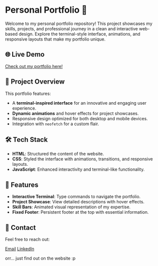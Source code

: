 # Personal Portfolio 🌟

Welcome to my personal portfolio repository! This project showcases my skills, projects, and professional journey in a clean and interactive web-based design. Explore the terminal-style interface, animations, and responsive layouts that make my portfolio unique.

## 🌐 Live Demo
[Check out my portfolio here!]([https://your-portfolio-link.com](https://kuberwastaken.github.io/))

## 📂 Project Overview
This portfolio features:
- A **terminal-inspired interface** for an innovative and engaging user experience.
- **Dynamic animations** and hover effects for project showcases.
- Responsive design optimized for both desktop and mobile devices.
- Integration with `neofetch` for a custom flair.

## 🛠️ Tech Stack
- **HTML**: Structured the content of the website.
- **CSS**: Styled the interface with animations, transitions, and responsive layouts.
- **JavaScript**: Enhanced interactivity and terminal-like functionality.

## 📜 Features
- **Interactive Terminal**: Type commands to navigate the portfolio.
- **Project Showcase**: View detailed descriptions with hover effects.
- **Skill Bars**: Animated visual representation of my expertise.
- **Fixed Footer**: Persistent footer at the top with essential information.

## 📧 Contact
Feel free to reach out:

[Email](Kuberhob@gmail.com)
[LinkedIn](https://www.linkedin.com/in/kubermehta/)

orr... just find out on the website :p
